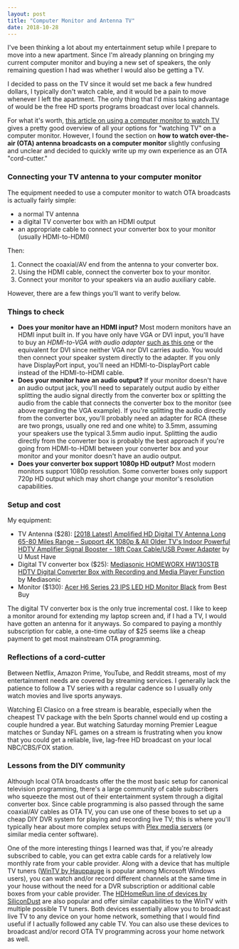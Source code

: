 ```yaml
---
layout: post
title: "Computer Monitor and Antenna TV"
date: 2018-10-28
---
```

I've been thinking a lot about my entertainment setup while I prepare to move into a new apartment. Since I'm already planning on bringing my current computer monitor and buying a new set of speakers, the only remaining question I had was whether I would also be getting a TV.

I decided to pass on the TV since it would set me back a few hundred dollars, I typically don't watch cable, and it would be a pain to move whenever I left the apartment. The only thing that I'd miss taking advantage of would be the free HD sports programs broadcast over local channels.

For what it's worth, [this article on using a computer monitor to watch TV](https://callnerds.com/use-a-monitor-to-watch-tv/) gives a pretty good overview of all your options for "watching TV" on a computer monitor. However, I found the section on **how to watch over-the-air (OTA) antenna broadcasts on a computer monitor** slightly confusing and unclear and decided to quickly write up my own experience as an OTA "cord-cutter."

### Connecting your TV antenna to your computer monitor

The equipment needed to use a computer monitor to watch OTA broadcasts is actually fairly simple:

- a normal TV antenna
- a digital TV converter box with an HDMI output
- an appropriate cable to connect your converter box to your monitor (usually HDMI-to-HDMI)

Then:

1. Connect the coaxial/AV end from the antenna to your converter box.  
2. Using the HDMI cable, connect the converter box to your monitor.
3. Connect your monitor to your speakers via an audio auxiliary cable.

However, there are a few things you'll want to verify below.

### Things to check

- **Does your monitor have an HDMI input?** Most modern monitors have an HDMI input built in. If you have only have VGA or DVI input, you'll have to buy an *HDMI-to-VGA with audio adapter* [such as this one](https://www.amazon.com/Cable-Matters-Adapter-Audio-Converter/dp/B008O7RH5C) or the equivalent for DVI since neither VGA nor DVI carries audio. You would then connect your speaker system directly to the adapter. If you only have DisplayPort input, you'll need an HDMI-to-DisplayPort cable instead of the HDMI-to-HDMI cable.
- **Does your monitor have an audio output?** If your monitor doesn't have an audio output jack, you'll need to separately output audio by either splitting the audio signal directly from the converter box or splitting the audio from the cable that connects the converter box to the monitor (see above regarding the VGA example). If you're splitting the audio directly from the converter box, you'll probably need an adapter for RCA (these are two prongs, usually one red and one white) to 3.5mm, assuming your speakers use the typical 3.5mm audio input. Splitting the audio directly from the converter box is probably the best approach if you're going from HDMI-to-HDMI between your converter box and your monitor and your monitor doesn't have an audio output. 
- **Does your converter box support 1080p HD output?** Most modern monitors support 1080p resolution. Some converter boxes only support 720p HD output which may short change your monitor's resolution capabilities.

### Setup and cost

My equipment: 
- TV Antenna ($28): [[2018 Latest] Amplified HD Digital TV Antenna Long 65-80 Miles Range – Support 4K 1080p & All Older TV's Indoor Powerful HDTV Amplifier Signal Booster - 18ft Coax Cable/USB Power Adapter](https://www.amazon.com/gp/product/B07FVLXHYV/ref=oh_aui_detailpage_o00_s00?ie=UTF8&psc=1) by U Must Have
- Digital TV converter box ($25): [Mediasonic HOMEWORX HW130STB HDTV Digital Converter Box with Recording and Media Player Function](https://www.amazon.com/gp/product/B01EW098XS/ref=oh_aui_detailpage_o00_s00?ie=UTF8&psc=1) by Mediasonic
- Monitor ($130): [Acer H6 Series 23 IPS LED HD Monitor Black](https://www.bestbuy.com/site/acer-h6-series-23-ips-led-hd-monitor-black/4751006.p?skuId=4751006&ref=17&loc=11) from Best Buy

The digital TV converter box is the only true incremental cost. I like to keep a monitor around for extending my laptop screen and, if I had a TV, I would have gotten an antenna for it anyways. So compared to paying a monthly subscription for cable, a one-time outlay of $25 seems like a cheap payment to get most mainstream OTA programming.

### Reflections of a cord-cutter

Between Netflix, Amazon Prime, YouTube, and Reddit streams, most of my entertainment needs are covered by streaming services. I generally lack the patience to follow a TV series with a regular cadence so I usually only watch movies and live sports anyways. 

Watching El Clasico on a free stream is bearable, especially when the cheapest TV package with the beIn Sports channel would end up costing a couple hundred a year. But watching Saturday morning Premier League matches or Sunday NFL games on a stream is frustrating when you know that you could get a reliable, live, lag-free HD broadcast on your local NBC/CBS/FOX station. 

### Lessons from the DIY community

Although local OTA broadcasts offer the the most basic setup for canonical television programming, there's a large community of cable subscribers who squeeze the most out of their entertainment system through a digital converter box. Since cable programming is also passed through the same coaxial/AV cables as OTA TV, you can use one of these boxes to set up a cheap DIY DVR system for playing and recording live TV; this is where you'll typically hear about more complex setups with [Plex media servers](https://www.plex.tv/) (or similar media center software).

One of the more interesting things I learned was that, if you're already subscribed to cable, you can get extra cable cards for a relatively low monthly rate from your cable provider. Along with a device that has multiple TV tuners ([WinTV by Hauppauge](http://www.hauppauge.com/) is popular among Microsoft Windows users), you can watch and/or record different channels at the same time in your house without the need for a DVR subscription or additional cable boxes from your cable provider. The [HDHomeRun line of devices by SiliconDust](https://www.silicondust.com/) are also popular and offer similar capabilities to the WinTV with multiple possible TV tuners. Both devices essentially allow you to broadcast live TV to any device on your home network, something that I would find useful if I actually followed any cable TV. You can also use these devices to broadcast and/or record OTA TV programming across your home network as well.
